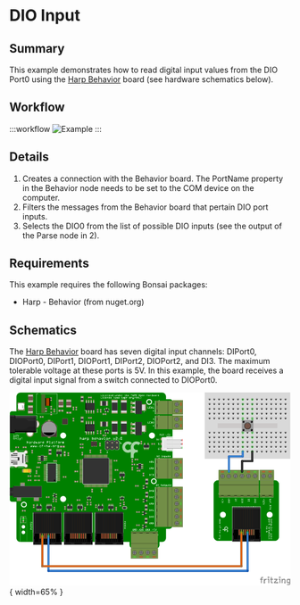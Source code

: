 # DIO Input

## Summary
This example demonstrates how to read digital input values from the DIO Port0 using the [Harp Behavior](https://harp-tech.org/api/Harp.Behavior.html) board (see hardware schematics below).

## Workflow

:::workflow
![Example](~/workflows/HarpExamples/BehaviorBoard/DIOInput/DIOInput.bonsai)
:::

## Details
1. Creates a connection with the Behavior board. The PortName property in the Behavior node needs to be set to the COM device on the computer. 
2. Filters the messages from the Behavior board that pertain DIO port inputs.
3. Selects the DIO0 from the list of possible DIO inputs (see the output of the Parse node in 2).

## Requirements
This example requires the following Bonsai packages:
- Harp - Behavior (from nuget.org)

## Schematics
The [Harp Behavior](https://harp-tech.org/api/Harp.Behavior.html) board has seven digital input channels:  DIPort0, DIOPort0, DIPort1, DIOPort1, DIPort2, DIOPort2, and DI3. The maximum tolerable voltage at these ports is 5V. In this example, the board receives a digital input signal from a switch connected to DIOPort0.

![Schematics](./DIOInputSch.svg){ width=65% }

